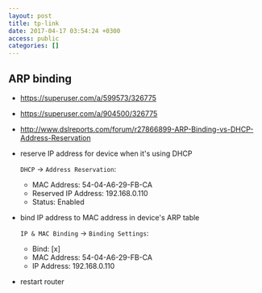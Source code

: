 ```yaml
---
layout: post
title: tp-link
date: 2017-04-17 03:54:24 +0300
access: public
categories: []
---
```


<!-- more -->

## ARP binding

- <https://superuser.com/a/599573/326775>
- <https://superuser.com/a/904500/326775>
- <http://www.dslreports.com/forum/r27866899-ARP-Binding-vs-DHCP-Address-Reservation>

- reserve IP address for device when it's using DHCP

  `DHCP` -> `Address Reservation`:

  - MAC Address: 54-04-A6-29-FB-CA
  - Reserved IP Address: 192.168.0.110
  - Status: Enabled

- bind IP address to MAC address in device's ARP table

  `IP & MAC Binding` -> `Binding Settings`:

  - Bind: [x]
  - MAC Address: 54-04-A6-29-FB-CA
  - IP Address: 192.168.0.110

- restart router
